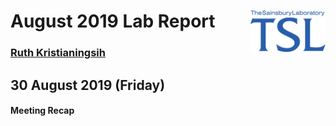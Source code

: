 
# August 2019 Lab Report <img src="figures/tsl-logo.png" align="right" width="120" />

### [Ruth Kristianingsih](https://github.com/ruthkr)

## 30 August 2019 (Friday)

<!-- Commits: `#r gitlogr::get_git_commit_count(curr_date)` -->

#### Meeting Recap
